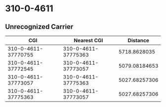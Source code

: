 # 310-0-4611
## Unrecognized Carrier


| CGI | Nearest CGI | Distance |
|-----|-------------|----------|
| 310-0-4611-37770755 | 310-0-4611-37775363 | 5718.8628035 |
| 310-0-4611-37772545 | 310-0-4611-37773057 | 5079.08184653 |
| 310-0-4611-37773057 | 310-0-4611-37775363 | 5027.68257306 |
| 310-0-4611-37775363 | 310-0-4611-37773057 | 5027.68257306 |
